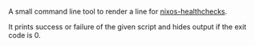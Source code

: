 A small command line tool to render a line for
[nixos-healthchecks](https://github.com/mrVanDalo/nixos-healthchecks).

It prints success or failure of the given script and hides output if the exit
code is 0.
